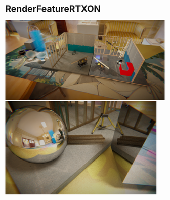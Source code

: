 # RenderFeatureRTXON
 
![image](https://github.com/MashiroShina/RenderFeatureRTXON/blob/main/BG.png)  
![image](https://github.com/MashiroShina/RenderFeatureRTXON/blob/main/Refl.png)
